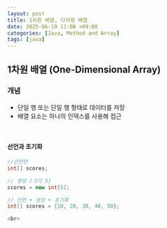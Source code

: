 ```yaml
---
layout: post
title: 1차원 배열, 다차원 배열
date: 2025-06-19 11:00 +09:00
categories: [Java, Method and Array]
tags: [java]
---
```


## 1차원 배열 (One-Dimensional Array)

### 개념

- 단일 행 또는 단일 행 형태로 데이터를 저장
- 배열 요소는 하나의 인덱스를 사용해 접근

<br>

#### 선언과 초기화

```java
//선언만
int[] scores;

// 생성 (크기 5)
scores = new int[5];

// 선언 + 생성 + 초기화
int[] scores = {10, 20, 30, 40, 50};

<br>